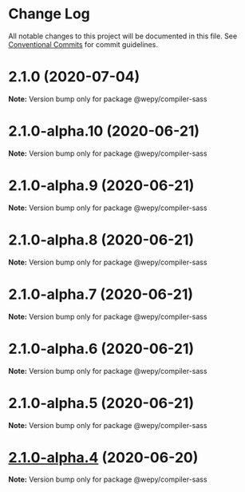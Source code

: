 # Change Log

All notable changes to this project will be documented in this file.
See [Conventional Commits](https://conventionalcommits.org) for commit guidelines.

# 2.1.0 (2020-07-04)

**Note:** Version bump only for package @wepy/compiler-sass





# 2.1.0-alpha.10 (2020-06-21)

**Note:** Version bump only for package @wepy/compiler-sass





# 2.1.0-alpha.9 (2020-06-21)

**Note:** Version bump only for package @wepy/compiler-sass





# 2.1.0-alpha.8 (2020-06-21)

**Note:** Version bump only for package @wepy/compiler-sass





# 2.1.0-alpha.7 (2020-06-21)

**Note:** Version bump only for package @wepy/compiler-sass





# 2.1.0-alpha.6 (2020-06-21)

**Note:** Version bump only for package @wepy/compiler-sass





# 2.1.0-alpha.5 (2020-06-21)

**Note:** Version bump only for package @wepy/compiler-sass





# [2.1.0-alpha.4](https://github.com/Tencent/wepy/compare/v2.1.0-alpha.2...v2.1.0-alpha.4) (2020-06-20)

**Note:** Version bump only for package @wepy/compiler-sass
